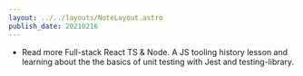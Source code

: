 ```yaml
---
layout: ../../layouts/NoteLayout.astro
publish_date: 20210216
---
```


- Read more Full-stack React TS & Node. A JS tooling history lesson and learning about the the basics of unit testing with Jest and testing-library.
